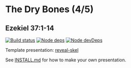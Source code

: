 # The Dry Bones (4/5)
## Ezekiel 37:1-14

[![Build status](https://travis-ci.org/sermons/bones.svg)](https://travis-ci.org/sermons/bones)
[![Node deps](https://david-dm.org/sermons/bones.svg)](https://david-dm.org/sermons/bones)
[![Node devDeps](https://david-dm.org/sermons/bones/dev-status.svg)](https://david-dm.org/sermons/bones?type=dev)

Template presentation: [reveal-skel](https://github.com/sermons/reveal-skel)

See [INSTALL.md](INSTALL.md)
for how to make your own presentation.
